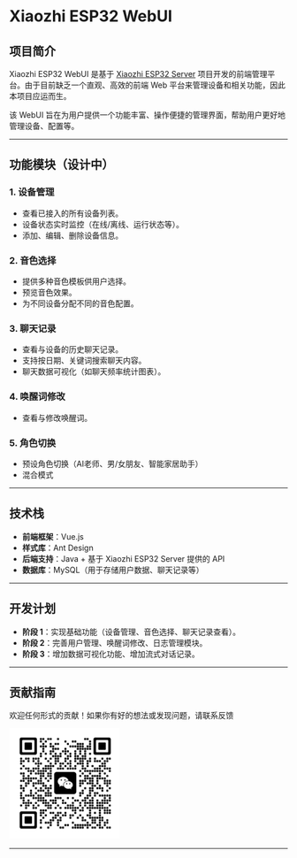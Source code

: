 # Xiaozhi ESP32 WebUI

## 项目简介

Xiaozhi ESP32 WebUI 是基于 [Xiaozhi ESP32 Server](https://github.com/xinnan-tech/xiaozhi-esp32-server) 项目开发的前端管理平台。由于目前缺乏一个直观、高效的前端 Web 平台来管理设备和相关功能，因此本项目应运而生。

该 WebUI 旨在为用户提供一个功能丰富、操作便捷的管理界面，帮助用户更好地管理设备、配置等。

---

## 功能模块（设计中）

### 1. **设备管理**
   - 查看已接入的所有设备列表。
   - 设备状态实时监控（在线/离线、运行状态等）。
   - 添加、编辑、删除设备信息。

### 2. **音色选择**
   - 提供多种音色模板供用户选择。
   - 预览音色效果。
   - 为不同设备分配不同的音色配置。

### 3. **聊天记录**
   - 查看与设备的历史聊天记录。
   - 支持按日期、关键词搜索聊天内容。
   - 聊天数据可视化（如聊天频率统计图表）。

### 4. **唤醒词修改**
  - 查看与修改唤醒词。

### 5. **角色切换**
  - 预设角色切换（AI老师、男/女朋友、智能家居助手）
  - 混合模式

---

## 技术栈

- **前端框架**：Vue.js
- **样式库**：Ant Design
- **后端支持**：Java + 基于 Xiaozhi ESP32 Server 提供的 API
- **数据库**：MySQL（用于存储用户数据、聊天记录等）
  
---

## 开发计划

- **阶段 1**：实现基础功能（设备管理、音色选择、聊天记录查看）。
- **阶段 2**：完善用户管理、唤醒词修改、日志管理模块。
- **阶段 3**：增加数据可视化功能、增加流式对话记录。

---

## 贡献指南

欢迎任何形式的贡献！如果你有好的想法或发现问题，请联系反馈

<img src="./web/static/img/wechat.jpg" alt="微信" width="200" />

---
